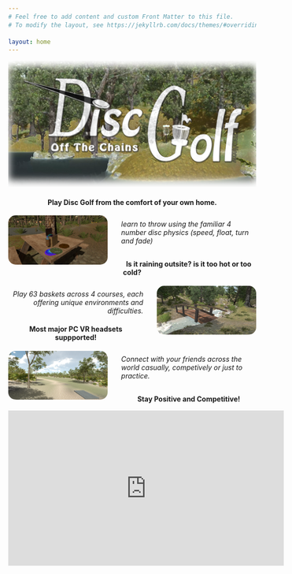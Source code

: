 ```yaml
---
# Feel free to add content and custom Front Matter to this file.
# To modify the layout, see https://jekyllrb.com/docs/themes/#overriding-theme-defaults

layout: home
---
```



![Disc Golf Virtual Reality Game](/images/logoDiscGolf_wbkg_2.png)



<h4 style="text-align: center;">Play Disc Golf from the comfort of your own home.</h4>
<a href="/images/imageExample6.png"><img src="/images/imageExample6.png" style="width: 40%; float: left; margin-right: 2em; border-radius: 15px;"></a>
<div style="width: 60%; margin-left: auto;">
    <p style="margin-top: 9%; margin-bottom: 10%; "><em>learn to throw using the familiar 4 number disc physics (speed, float, turn and fade)</em></p>
</div>
<h4 style=" text-align: center;">Is it raining outsite? is it too hot or too cold?</h4>
<a href="/images/imageExample1.png"><img src="/images/imageExample1.png" style="width: 40%; float: right; margin-left: 2em; border-radius: 15px;"></a>
<div style="width: 60%; text-align: right;">
    <p style="margin-top: 9%;"><em>Play 63 baskets across 4 courses, each offering unique environments and difficulties.</em></p>
</div>
<h4 style=" text-align: center;">Most major PC VR headsets suppported!</h4>
<a href="/images/imageExample4.png"><img src="/images/imageExample4.png" style="width: 40%; float: left; margin-right: 2em; border-radius: 15px;"></a>
<div style="width: 60%; margin-left: auto;">
    <p style="margin-top: 9%; margin-bottom: 10%; "><em>Connect with your friends across the world casually, competively or just to practice.</em></p>
</div>
<h4 style=" text-align: center; margin-bottom: 15px;">Stay Positive and Competitive!</h4>



<iframe width="560" height="315" src="https://www.youtube-nocookie.com/embed/uIUt4YEVWak" frameborder="0" allow="accelerometer; autoplay; encrypted-media; gyroscope; picture-in-picture" allowfullscreen></iframe>

